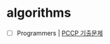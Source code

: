 # algorithms

- [ ] Programmers | [PCCP 기출문제](https://school.programmers.co.kr/learn/challenges?order=recent&page=1&languages=java&partIds=56389)
